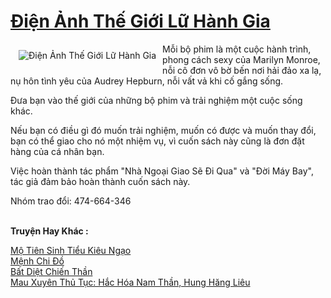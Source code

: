<a href="https://truyenwiki.net/dien-anh-the-gioi-lu-hanh-gia.35253/" title="Điện Ảnh Thế Giới Lữ Hành Gia"><h1>Điện Ảnh Thế Giới Lữ Hành Gia</h1></a><div style="display:table"><img align="right" style="float: left; padding: 10px;" src="https://truyenwiki.net/a/img/str/src/35253.jpg" alt="Điện Ảnh Thế Giới Lữ Hành Gia">Mỗi bộ phim là một cuộc hành trình, phong cách sexy của Marilyn Monroe, nỗi cô đơn vô bờ bến nơi hải đảo xa lạ, nụ hôn tình yêu của Audrey Hepburn, nỗi vất vả khi cố gắng sống.<p></p> Đưa bạn vào thế giới của những bộ phim và trải nghiệm một cuộc sống khác.<p></p> Nếu bạn có điều gì đó muốn trải nghiệm, muốn có được và muốn thay đổi, bạn có thể giao cho nó một nhiệm vụ, vì cuốn sách này cũng là đơn đặt hàng của cá nhân bạn.<p></p> Việc hoàn thành tác phẩm "Nhà Ngoại Giao Sẽ Đi Qua" và "Đời Máy Bay", tác giả đảm bảo hoàn thành cuốn sách này.<p></p> Nhóm trao đổi: 474-664-346</div><p><br><b>Truyện Hay Khác :</b></p><a href="https://truyenwiki.net/mo-tien-sinh-tieu-kieu-ngao.35506/" alt="Mộ Tiên Sinh Tiểu Kiêu Ngạo">Mộ Tiên Sinh Tiểu Kiêu Ngạo</a><br/><a href="https://github.com/nownovels/topcv/tree/master/truyenhay/35652" alt="Mệnh Chi Đồ">Mệnh Chi Đồ</a><br/><a href="https://sangtacviet.wordpress.com/2020/10/22/bat-diet-chien-than/" alt="Bất Diệt Chiến Thần">Bất Diệt Chiến Thần</a><br/><a href="https://github.com/nownovels/topcv/tree/master/truyenhay/35778" alt="Mau Xuyên Thủ Tục: Hắc Hóa Nam Thần, Hung Hăng Liêu">Mau Xuyên Thủ Tục: Hắc Hóa Nam Thần, Hung Hăng Liêu</a><br/>